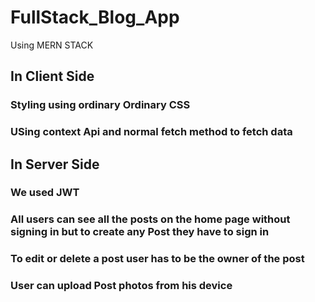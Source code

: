 # FullStack_Blog_App
Using MERN STACK

## In Client Side
### Styling using ordinary Ordinary CSS
### USing context Api and normal fetch method to fetch data 

## In Server Side
### We used JWT 

### All users can see all the posts on the home page without signing in but to create any Post they have to sign in 
### To edit or delete a post user has to be the owner of the post 
### User can upload Post photos from his device
